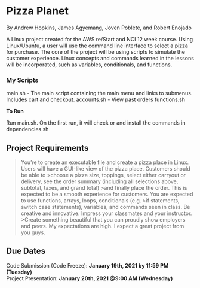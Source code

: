 # Pizza Planet
By Andrew Hopkins, James Agyemang, Joven Poblete, and Robert Enojado</br>

A Linux project created for the AWS re/Start and NCI 12 week course. Using Linux/Ubuntu, a user will use the command line interface to select a pizza for purchase. The core of the project will be using scripts to simulate the customer experience. Linux concepts and commands learned in the lessons will be incorporated, such as variables, conditionals, and functions.

### My Scripts
main.sh - The main script containing the main menu and links to submenus. Includes cart and checkout.
accounts.sh - View past orders
functions.sh

__To Run__

Run main.sh. On the first run, it will check or and install the commands in dependencies.sh

## Project Requirements
>You’re to create an executable file and create a pizza place in Linux. Users will have a GUI-like view of the pizza place. Customers should be able to >choose a pizza size, toppings, select either carryout or delivery, see the order summary (including all selections above, subtotal, taxes, and grand total) >and finally place the order. This is expected to be a smooth experience for customers. You are expected to use functions, arrays, loops, conditionals (e.g. >if statements, switch case statements), variables, and commands seen in class. Be creative and innovative. Impress your classmates and your instructor. >Create something beautiful that you can proudly show employers and peers. My expectations are high. I expect a great project from you guys.
## Due Dates
Code Submission (Code Freeze): **January 19th, 2021 by 11:59 PM (Tuesday)**</br>
Project Presentation: **January 20th, 2021 @9:00 AM (Wednesday)**
